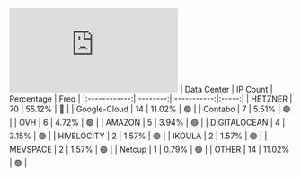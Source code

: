 ![Diagramm](https://github.com/obajay/StateSync-snapshots/blob/main/Projects/Umee/1/README.md)
| Data Center | IP Count | Percentage | Freq |
|:------------:|:--------:|:-----------:|:-----:|
| HETZNER | 70 | 55.12% | 🔴 |
| Google-Cloud | 14 | 11.02% | 🟢 |
| Contabo | 7 | 5.51% | 🟢 |
| OVH | 6 | 4.72% | 🟢 |
| AMAZON | 5 | 3.94% | 🟢 |
| DIGITALOCEAN | 4 | 3.15% | 🟢 |
| HIVELOCITY | 2 | 1.57% | 🟢 |
| IKOULA | 2 | 1.57% | 🟢 |
| MEVSPACE | 2 | 1.57% | 🟢 |
| Netcup | 1 | 0.79% | 🟢 |
| OTHER | 14 | 11.02% | 🟢 |